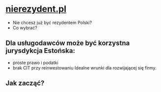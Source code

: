 # [nierezydent.pl](https://www.nierezydent.pl/)

+ Nie chcesz już być rezydentem Polski?
+ Co wybrać?

## Dla usługodawców może być korzystna jurysdykcja Estońska:
+ proste prawo i podatki
+ brak CIT przy reinwestowaniu
Idealne wrunki dla rozwijającej się firmy.

## Jak zacząć? 
